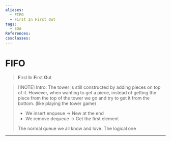 ```yaml
---
aliases:
  - FIFO
  - First In First Out
tags:
  - EDA
References: 
cssclasses:
---
```

# FIFO
> **F**irst **I**n **F**irst **O**ut

> [!NOTE] Intro: 
> The tower is still constructed by adding pieces on top of it. However, when wanting to get a piece, instead of getting the piece from the top of the tower we go and try to get it from the bottom. (like playing the tower game)
>- We insert enqueue → New at the end
>- We remove dequeue → Get the first element
>
>The normal queue we all know and love. The logical one 


***